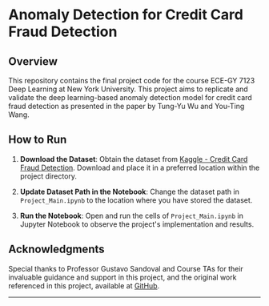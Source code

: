 # Anomaly Detection for Credit Card Fraud Detection

## Overview
This repository contains the final project code for the course ECE-GY 7123 Deep Learning at New York University. This project aims to replicate and validate the deep learning-based anomaly detection model for credit card fraud detection as presented in the paper by Tung-Yu Wu and You-Ting Wang.

## How to Run
1. **Download the Dataset**: 
   Obtain the dataset from [Kaggle - Credit Card Fraud Detection](https://www.kaggle.com/datasets/mlg-ulb/creditcardfraud). Download and place it in a preferred location within the project directory.

2. **Update Dataset Path in the Notebook**: 
   Change the dataset path in `Project_Main.ipynb` to the location where you have stored the dataset.

3. **Run the Notebook**: 
   Open and run the cells of `Project_Main.ipynb` in Jupyter Notebook to observe the project's implementation and results.

## Acknowledgments
Special thanks to Professor Gustavo Sandoval and Course TAs for their invaluable guidance and support in this project, and the original work referenced in this project, available at [GitHub](https://github.com/tony10101105/Locally-Interpretable-One-Class-Anomaly-Detection-for-Credit-Card-Fraud-Detection).

---
